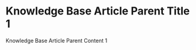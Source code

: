 # Knowledge Base Article Parent Title 1 [](id=knowledge-base-article-parent-title-1)

Knowledge Base Article Parent Content 1